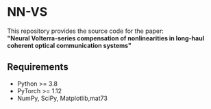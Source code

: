 # NN-VS
This repository provides the source code for the paper:  
**"Neural Volterra-series compensation of nonlinearities in long-haul coherent optical communication systems"**  
## Requirements
- Python >= 3.8  
- PyTorch >= 1.12  
- NumPy, SciPy, Matplotlib,mat73

